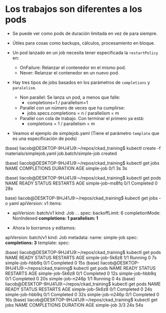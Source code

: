 # Los trabajos son diferentes a los pods

- Se puede ver como pods de duración limitada en vez de para siempre.

- Útiles para cosas como backups, cálculos, procesamiento en bloque.

- Un pod lanzado en un job necesita tener especificada la ```restartPolicy``` en:
    - OnFailure: Relanzar el contenedor en el mismo pod.
    - Never: Relanzar el contenedor en un nuevo pod.

- Hay tres tipos de jobs basados en los parámetros de ```completions```  y ```paralelism```.
    - Non parallel: Se lanza un pod, a menos que falle:
        - completions=1 / parallelism=1
    - Parallel con un número de veces que ha cumplirse:
        - jobs.specs.completions = n / parallelism = m
    - Parallel con cola de trabajo. Con terminar el primero ya está:
        - completions = 1 / parallelism = m
    
- Veamos el ejemplo de simplejob.yaml (Tiene el parámetro ```template``` que es una especificación de pods)

(base) liacob@DESKTOP-9HJ41J9:~/repos/ckad_training$ kubectl create -f materials/simplejob.yaml 
job.batch/simple-job created

(base) liacob@DESKTOP-9HJ41J9:~/repos/ckad_training$ kubectl get jobs
NAME         COMPLETIONS   DURATION   AGE
simple-job   0/1           3s         3s

(base) liacob@DESKTOP-9HJ41J9:~/repos/ckad_training$ kubectl get pods
NAME               READY   STATUS      RESTARTS   AGE
simple-job-ms8fq   0/1     Completed   0          28s

base) liacob@DESKTOP-9HJ41J9:~/repos/ckad_training$ kubectl get jobs -o yaml
apiVersion: v1
items:
- apiVersion: batch/v1
  kind: Job
    .
    .
  spec:
    backoffLimit: 6
    completionMode: NonIndexed
    **completions: 1**
    **parallelism: 1**

- Ahora lo borramos y editamos:

apiVersion: batch/v1
kind: Job
metadata:
  name: simple-job
spec:
  **completions: 3**
  template:
    spec:

(base) liacob@DESKTOP-9HJ41J9:~/repos/ckad_training$ kubectl get pods 
NAME               READY   STATUS      RESTARTS   AGE
simple-job-5k6z8   1/1     Running     0          7s
simple-job-hbb9q   0/1     Completed   0          15s
(base) liacob@DESKTOP-9HJ41J9:~/repos/ckad_training$ kubectl get pods 
NAME               READY   STATUS      RESTARTS   AGE
simple-job-5k6z8   0/1     Completed   0          12s
simple-job-hbb9q   0/1     Completed   0          20s
simple-job-n246p   1/1     Running     0          4s
(base) liacob@DESKTOP-9HJ41J9:~/repos/ckad_training$ kubectl get pods
NAME               READY   STATUS      RESTARTS   AGE
simple-job-5k6z8   0/1     Completed   0          24s
simple-job-hbb9q   0/1     Completed   0          32s
simple-job-n246p   0/1     Completed   0          16s
(base) liacob@DESKTOP-9HJ41J9:~/repos/ckad_training$ kubectl get jobs
NAME         COMPLETIONS   DURATION   AGE
simple-job   3/3           24s        54s